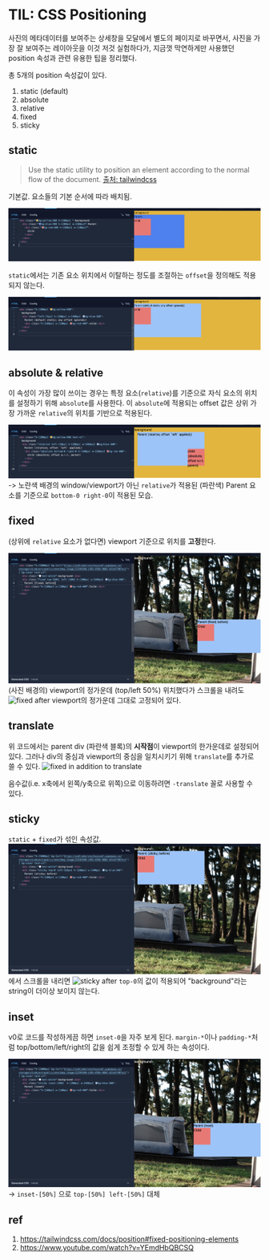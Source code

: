# TIL: CSS Positioning

사진의 메타데이터를 보여주는 상세창을 모달에서 별도의 페이지로 바꾸면서, 사진을 가장 잘 보여주는 레이아웃을 이것 저것 실험하다가, 지금껏 막연하게만 사용했던 position 속성과 관련 유용한 팁을 정리했다. 

총 5개의 position 속성값이 있다.
1. static (default)
2. absolute
3. relative
4. fixed
5. sticky

## static
> Use the static utility to position an element according to the normal flow of the document. [출처: tailwindcss](https://tailwindcss.com/docs/position)

기본값. 요소들의 기본 순서에 따라 배치됨.

![static](./source/static-default.png)

`static`에서는 기존 요소 위치에서 이탈하는 정도를 조절하는 `offset`을 정의해도 적용되지 않는다.

![offset set on static to no avail](./source/offset-static-no-avail.png)


## absolute & relative

이 속성이 가장 많이 쓰이는 경우는 특정 요소(`relative`)를 기준으로 자식 요소의 위치를 설정하기 위해 `absolute`를 사용한다. 이 `absolute`에 적용되는 offset 값은 상위 가장 가까운 `relative`의 위치를 기반으로 적용된다. 

![relative & absolute](./source/relative-absolute.png)
-> 노란색 배경의 window/viewport가 아닌 `relative`가 적용된 (파란색) Parent 요소를 기준으로 `bottom-0 right-0`이 적용된 모습.

## fixed

(상위에 `relative` 요소가 없다면) viewport 기준으로 위치를 **고정**한다. 

![fixed before](./source/fixed-before.png)
(사진 배경의) viewport의 정가운데 (top/left 50%) 위치했다가 스크롤을 내려도
![fixed after](./source/fixed-after.png)
viewport의 정가운데 그대로 고정되어 있다.

## translate
위 코드에서는 parent div (파란색 블록)의 **시작점**이 viewport의 한가운데로 설정되어 있다. 그러나 div의 중심과 viewport의 중심을 일치시키기 위해 `translate`를 추가로 쓸 수 있다.
![fixed in addition to translate](./source/fixed-with-translate.png)

음수값(i.e. x축에서 왼쪽/y축으로 위쪽)으로 이동하려면 `-translate` 꼴로 사용할 수 있다.

## sticky

`static` + `fixed`가 섞인 속성값. 
![sticky before](./source/sticky.png)
에서 스크롤을 내리면
![sticky after](./source/sticky-after.png)
`top-0`의 값이 적용되어 "background"라는 string이 더이상 보이지 않는다.

## inset

v0로 코드를 작성하게끔 하면 `inset-0`을 자주 보게 된다. `margin-*`이나 `padding-*`처럼 top/bottom/left/right의 값을 쉽게 조정할 수 있게 하는 속성이다.

![inset](./source/inset.png)
-> `inset-[50%]` 으로 `top-[50%] left-[50%]` 대체 


## ref
1. https://tailwindcss.com/docs/position#fixed-positioning-elements
2. https://www.youtube.com/watch?v=YEmdHbQBCSQ
